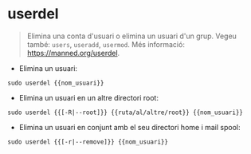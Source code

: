 # userdel

> Elimina una conta d'usuari o elimina un usuari d'un grup.
> Vegeu també: `users`, `useradd`, `usermod`.
> Més informació: <https://manned.org/userdel>.

- Elimina un usuari:

`sudo userdel {{nom_usuari}}`

- Elimina un usuari en un altre directori root:

`sudo userdel {{[-R|--root]}} {{ruta/al/altre/root}} {{nom_usuari}}`

- Elimina un usuari en conjunt amb el seu directori home i mail spool:

`sudo userdel {{[-r|--remove]}} {{nom_usuari}}`
